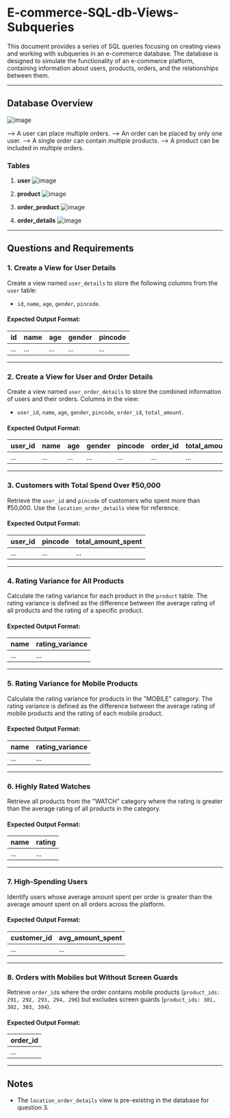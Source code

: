 # E-commerce-SQL-db-Views-Subqueries

This document provides a series of SQL queries focusing on creating views and working with subqueries in an e-commerce database. The database is designed to simulate the functionality of an e-commerce platform, containing information about users, products, orders, and the relationships between them.

---

## Database Overview
![image](https://github.com/user-attachments/assets/813eb2ad-51ea-487e-a840-8229240e04dc)

--> A user can place multiple orders.
--> An order can be placed by only one user.
--> A single order can contain multiple products.
--> A product can be included in multiple orders.


### Tables

1. **user**
   ![image](https://github.com/user-attachments/assets/c76faf40-d130-4854-aa48-45a953f97cb8)


2. **product**
   ![image](https://github.com/user-attachments/assets/fd765031-d438-482c-8bea-4b84f10b2b82)


3. **order_product**
   ![image](https://github.com/user-attachments/assets/d402c416-aa1b-4b26-b5f1-aa2a7e274690)


4. **order_details**
   ![image](https://github.com/user-attachments/assets/cc489879-b2f7-4d31-8dfb-798d39ebd504)


---

## Questions and Requirements

### 1. Create a View for User Details
Create a view named `user_details` to store the following columns from the `user` table:
- `id`, `name`, `age`, `gender`, `pincode`.

#### Expected Output Format:
| id  | name | age | gender | pincode |
|-----|------|-----|--------|---------|
| ... | ...  | ... | ...    | ...     |

---

### 2. Create a View for User and Order Details
Create a view named `user_order_details` to store the combined information of users and their orders. Columns in the view:
- `user_id`, `name`, `age`, `gender`, `pincode`, `order_id`, `total_amount`.

#### Expected Output Format:
| user_id | name | age | gender | pincode | order_id | total_amount |
|---------|------|-----|--------|---------|----------|--------------|
| ...     | ...  | ... | ...    | ...     | ...      | ...          |

---

### 3. Customers with Total Spend Over ₹50,000
Retrieve the `user_id` and `pincode` of customers who spent more than ₹50,000. Use the `location_order_details` view for reference.

#### Expected Output Format:
| user_id | pincode | total_amount_spent |
|---------|---------|--------------------|
| ...     | ...     | ...                |

---

### 4. Rating Variance for All Products
Calculate the rating variance for each product in the `product` table. The rating variance is defined as the difference between the average rating of all products and the rating of a specific product.

#### Expected Output Format:
| name                  | rating_variance |
|-----------------------|-----------------|
| ...                   | ...             |

---

### 5. Rating Variance for Mobile Products
Calculate the rating variance for products in the "MOBILE" category. The rating variance is defined as the difference between the average rating of mobile products and the rating of each mobile product.

#### Expected Output Format:
| name                  | rating_variance |
|-----------------------|-----------------|
| ...                   | ...             |

---

### 6. Highly Rated Watches
Retrieve all products from the "WATCH" category where the rating is greater than the average rating of all products in the category.

#### Expected Output Format:
| name                  | rating |
|-----------------------|--------|
| ...                   | ...    |

---

### 7. High-Spending Users
Identify users whose average amount spent per order is greater than the average amount spent on all orders across the platform.

#### Expected Output Format:
| customer_id | avg_amount_spent |
|-------------|------------------|
| ...         | ...              |

---

### 8. Orders with Mobiles but Without Screen Guards
Retrieve `order_id`s where the order contains mobile products (`product_ids: 291, 292, 293, 294, 296`) but excludes screen guards (`product_ids: 301, 302, 303, 304`).

#### Expected Output Format:
| order_id |
|----------|
| ...      |

---

## Notes

- The `location_order_details` view is pre-existing in the database for question 3.

